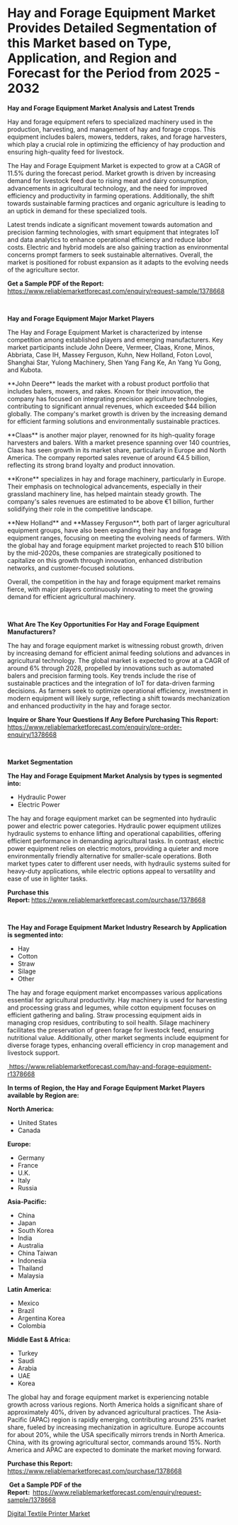 <p><h1>Hay and Forage Equipment Market Provides Detailed Segmentation of this Market based on Type, Application, and Region and Forecast for the Period from 2025 - 2032</h1></p><p><strong>Hay and Forage Equipment Market Analysis and Latest Trends</strong></p>
<p><p>Hay and forage equipment refers to specialized machinery used in the production, harvesting, and management of hay and forage crops. This equipment includes balers, mowers, tedders, rakes, and forage harvesters, which play a crucial role in optimizing the efficiency of hay production and ensuring high-quality feed for livestock.</p><p>The Hay and Forage Equipment Market is expected to grow at a CAGR of 11.5% during the forecast period. Market growth is driven by increasing demand for livestock feed due to rising meat and dairy consumption, advancements in agricultural technology, and the need for improved efficiency and productivity in farming operations. Additionally, the shift towards sustainable farming practices and organic agriculture is leading to an uptick in demand for these specialized tools.</p><p>Latest trends indicate a significant movement towards automation and precision farming technologies, with smart equipment that integrates IoT and data analytics to enhance operational efficiency and reduce labor costs. Electric and hybrid models are also gaining traction as environmental concerns prompt farmers to seek sustainable alternatives. Overall, the market is positioned for robust expansion as it adapts to the evolving needs of the agriculture sector.</p></p>
<p><strong>Get a Sample PDF of the Report:&nbsp;</strong> <a href="https://www.reliablemarketforecast.com/enquiry/request-sample/1378668?utm_campaign=2260&utm_medium=2&utm_source=Github&utm_content=ia&utm_term=16022025&utm_id=hay-and-forage-equipment">https://www.reliablemarketforecast.com/enquiry/request-sample/1378668</a></p>
<p>&nbsp;</p>
<p><strong>Hay and Forage Equipment Major Market Players</strong></p>
<p><p>The Hay and Forage Equipment Market is characterized by intense competition among established players and emerging manufacturers. Key market participants include John Deere, Vermeer, Claas, Krone, Minos, Abbriata, Case IH, Massey Ferguson, Kuhn, New Holland, Foton Lovol, Shanghai Star, Yulong Machinery, Shen Yang Fang Ke, An Yang Yu Gong, and Kubota.</p><p>**John Deere** leads the market with a robust product portfolio that includes balers, mowers, and rakes. Known for their innovation, the company has focused on integrating precision agriculture technologies, contributing to significant annual revenues, which exceeded $44 billion globally. The company's market growth is driven by the increasing demand for efficient farming solutions and environmentally sustainable practices.</p><p>**Claas** is another major player, renowned for its high-quality forage harvesters and balers. With a market presence spanning over 140 countries, Claas has seen growth in its market share, particularly in Europe and North America. The company reported sales revenue of around €4.5 billion, reflecting its strong brand loyalty and product innovation.</p><p>**Krone** specializes in hay and forage machinery, particularly in Europe. Their emphasis on technological advancements, especially in their grassland machinery line, has helped maintain steady growth. The company's sales revenues are estimated to be above €1 billion, further solidifying their role in the competitive landscape.</p><p>**New Holland** and **Massey Ferguson**, both part of larger agricultural equipment groups, have also been expanding their hay and forage equipment ranges, focusing on meeting the evolving needs of farmers. With the global hay and forage equipment market projected to reach $10 billion by the mid-2020s, these companies are strategically positioned to capitalize on this growth through innovation, enhanced distribution networks, and customer-focused solutions.</p><p>Overall, the competition in the hay and forage equipment market remains fierce, with major players continuously innovating to meet the growing demand for efficient agricultural machinery.</p></p>
<p>&nbsp;</p>
<p><strong>What Are The Key Opportunities For Hay and Forage Equipment Manufacturers?</strong></p>
<p><p>The hay and forage equipment market is witnessing robust growth, driven by increasing demand for efficient animal feeding solutions and advances in agricultural technology. The global market is expected to grow at a CAGR of around 6% through 2028, propelled by innovations such as automated balers and precision farming tools. Key trends include the rise of sustainable practices and the integration of IoT for data-driven farming decisions. As farmers seek to optimize operational efficiency, investment in modern equipment will likely surge, reflecting a shift towards mechanization and enhanced productivity in the hay and forage sector.</p></p>
<p><strong>Inquire or Share Your Questions If Any Before Purchasing This Report:</strong> <a href="https://www.reliablemarketforecast.com/enquiry/pre-order-enquiry/1378668?utm_campaign=2260&utm_medium=2&utm_source=Github&utm_content=ia&utm_term=16022025&utm_id=hay-and-forage-equipment">https://www.reliablemarketforecast.com/enquiry/pre-order-enquiry/1378668</a></p>
<p>&nbsp;</p>
<p><strong>Market Segmentation</strong></p>
<p><strong>The Hay and Forage Equipment Market Analysis by types is segmented into:</strong></p>
<p><ul><li>Hydraulic Power</li><li>Electric Power</li></ul></p>
<p><p>The hay and forage equipment market can be segmented into hydraulic power and electric power categories. Hydraulic power equipment utilizes hydraulic systems to enhance lifting and operational capabilities, offering efficient performance in demanding agricultural tasks. In contrast, electric power equipment relies on electric motors, providing a quieter and more environmentally friendly alternative for smaller-scale operations. Both market types cater to different user needs, with hydraulic systems suited for heavy-duty applications, while electric options appeal to versatility and ease of use in lighter tasks.</p></p>
<p><strong>Purchase this Report:&nbsp;</strong><a href="https://www.reliablemarketforecast.com/purchase/1378668?utm_campaign=2260&utm_medium=2&utm_source=Github&utm_content=ia&utm_term=16022025&utm_id=hay-and-forage-equipment">https://www.reliablemarketforecast.com/purchase/1378668</a></p>
<p>&nbsp;</p>
<p><strong>The Hay and Forage Equipment Market Industry Research by Application is segmented into:</strong></p>
<p><ul><li>Hay</li><li>Cotton</li><li>Straw</li><li>Silage</li><li>Other</li></ul></p>
<p><p>The hay and forage equipment market encompasses various applications essential for agricultural productivity. Hay machinery is used for harvesting and processing grass and legumes, while cotton equipment focuses on efficient gathering and baling. Straw processing equipment aids in managing crop residues, contributing to soil health. Silage machinery facilitates the preservation of green forage for livestock feed, ensuring nutritional value. Additionally, other market segments include equipment for diverse forage types, enhancing overall efficiency in crop management and livestock support.</p></p>
<p><a href="https://www.reliablemarketforecast.com/hay-and-forage-equipment-r1378668?utm_campaign=2260&utm_medium=2&utm_source=Github&utm_content=ia&utm_term=16022025&utm_id=hay-and-forage-equipment">&nbsp;https://www.reliablemarketforecast.com/hay-and-forage-equipment-r1378668</a></p>
<p><strong>In terms of Region, the Hay and Forage Equipment Market Players available by Region are:</strong></p>
<p>
    <p> <strong> North America: </strong>
        <ul>
            <li>United States</li>
            <li>Canada</li>
        </ul>
        </p> 
    <p> <strong> Europe: </strong>
        <ul>
            <li>Germany</li>
            <li>France</li>
            <li>U.K.</li>
            <li>Italy</li>
            <li>Russia</li>
        </ul>
        </p> 
    <p> <strong> Asia-Pacific: </strong>
        <ul>
            <li>China</li>
            <li>Japan</li>
            <li>South Korea</li>
            <li>India</li>
            <li>Australia</li>
            <li>China Taiwan</li>
            <li>Indonesia</li>
            <li>Thailand</li>
            <li>Malaysia</li>
        </ul>
        </p> 
    <p> <strong> Latin America: </strong>
        <ul>
            <li>Mexico</li>
            <li>Brazil</li>
            <li>Argentina Korea</li>
            <li>Colombia</li>
        </ul>
        </p> 
    <p> <strong> Middle East & Africa: </strong>
        <ul>
            <li>Turkey</li>
            <li>Saudi</li>
            <li>Arabia</li>
            <li>UAE</li>
            <li>Korea</li>
        </ul>
    </p>
    </p>
<p><p>The global hay and forage equipment market is experiencing notable growth across various regions. North America holds a significant share of approximately 40%, driven by advanced agricultural practices. The Asia-Pacific (APAC) region is rapidly emerging, contributing around 25% market share, fueled by increasing mechanization in agriculture. Europe accounts for about 20%, while the USA specifically mirrors trends in North America. China, with its growing agricultural sector, commands around 15%. North America and APAC are expected to dominate the market moving forward.</p></p>
<p><strong>Purchase this Report: </strong><a href="https://www.reliablemarketforecast.com/purchase/1378668?utm_campaign=2260&utm_medium=2&utm_source=Github&utm_content=ia&utm_term=16022025&utm_id=hay-and-forage-equipment">https://www.reliablemarketforecast.com/purchase/1378668</a></p>
<p>&nbsp;<strong>Get a Sample PDF of the Report:&nbsp;&nbsp;</strong><a href="https://www.reliablemarketforecast.com/enquiry/request-sample/1378668?utm_campaign=2260&utm_medium=2&utm_source=Github&utm_content=ia&utm_term=16022025&utm_id=hay-and-forage-equipment">https://www.reliablemarketforecast.com/enquiry/request-sample/1378668</a></p>
<p><strong></strong></p>
<p><p><a href="https://github.com/bornergabrielle89/Market-Research-Report-List-1/blob/main/digital-textile-printer-market.md?utm_campaign=2260&utm_medium=2&utm_source=Github&utm_content=ia&utm_term=16022025&utm_id=hay-and-forage-equipment">Digital Textile Printer Market</a></p></p>